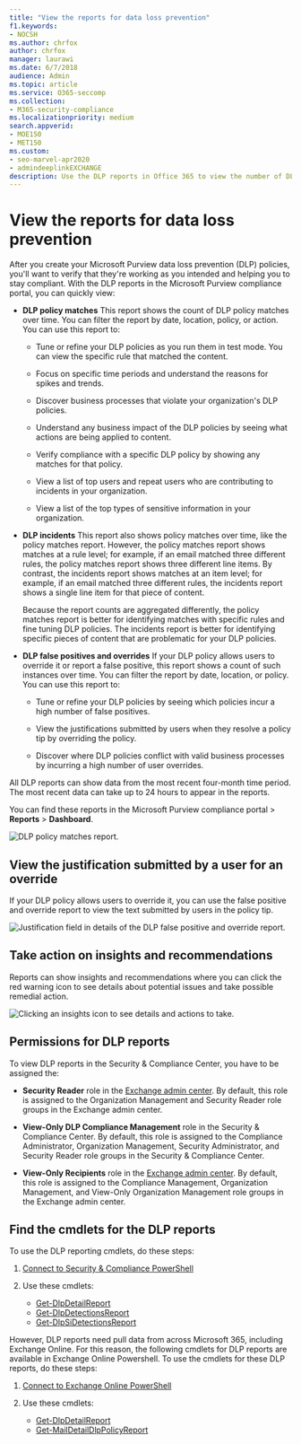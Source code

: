 ```yaml
---
title: "View the reports for data loss prevention"
f1.keywords:
- NOCSH
ms.author: chrfox
author: chrfox
manager: laurawi
ms.date: 6/7/2018
audience: Admin
ms.topic: article
ms.service: O365-seccomp
ms.collection:
- M365-security-compliance
ms.localizationpriority: medium
search.appverid:
- MOE150
- MET150
ms.custom:
- seo-marvel-apr2020
- admindeeplinkEXCHANGE
description: Use the DLP reports in Office 365 to view the number of DLP policy matches, overrides, or false positives and see whether they're trending up or down over time.
---
```


# View the reports for data loss prevention

After you create your Microsoft Purview data loss prevention (DLP) policies, you'll want to verify that they're working as you intended and helping you to stay compliant. With the DLP reports in the Microsoft Purview compliance portal, you can quickly view:

- **DLP policy matches** This report shows the count of DLP policy matches over time. You can filter the report by date, location, policy, or action. You can use this report to:

  - Tune or refine your DLP policies as you run them in test mode. You can view the specific rule that matched the content.

  - Focus on specific time periods and understand the reasons for spikes and trends.

  - Discover business processes that violate your organization's DLP policies.

  - Understand any business impact of the DLP policies by seeing what actions are being applied to content.

  - Verify compliance with a specific DLP policy by showing any matches for that policy.

  - View a list of top users and repeat users who are contributing to incidents in your organization.

  - View a list of the top types of sensitive information in your organization.

- **DLP incidents** This report also shows policy matches over time, like the policy matches report. However, the policy matches report shows matches at a rule level; for example, if an email matched three different rules, the policy matches report shows three different line items. By contrast, the incidents report shows matches at an item level; for example, if an email matched three different rules, the incidents report shows a single line item for that piece of content.

  Because the report counts are aggregated differently, the policy matches report is better for identifying matches with specific rules and fine tuning DLP policies. The incidents report is better for identifying specific pieces of content that are problematic for your DLP policies.

- **DLP false positives and overrides** If your DLP policy allows users to override it or report a false positive, this report shows a count of such instances over time. You can filter the report by date, location, or policy. You can use this report to:

  - Tune or refine your DLP policies by seeing which policies incur a high number of false positives.

  - View the justifications submitted by users when they resolve a policy tip by overriding the policy.

  - Discover where DLP policies conflict with valid business processes by incurring a high number of user overrides.

All DLP reports can show data from the most recent four-month time period. The most recent data can take up to 24 hours to appear in the reports.

You can find these reports in the Microsoft Purview compliance portal \> **Reports** \> **Dashboard**.

![DLP policy matches report.](../media/117d20c9-d379-403f-ad68-1f5cd6c4e5cf.png)

## View the justification submitted by a user for an override

If your DLP policy allows users to override it, you can use the false positive and override report to view the text submitted by users in the policy tip.

![Justification field in details of the DLP false positive and override report.](../media/e11e3126-026d-4e77-a16d-74a0686d1fa3.png)

## Take action on insights and recommendations

Reports can show insights and recommendations where you can click the red warning icon to see details about potential issues and take possible remedial action.

![Clicking an insights icon to see details and actions to take.](../media/51782036-7299-4960-8175-75c2b1637159.png)

## Permissions for DLP reports

To view DLP reports in the Security & Compliance Center, you have to be assigned the:

- **Security Reader** role in the <a href="https://go.microsoft.com/fwlink/p/?linkid=2059104" target="_blank">Exchange admin center</a>. By default, this role is assigned to the Organization Management and Security Reader role groups in the Exchange admin center.

- **View-Only DLP Compliance Management** role in the Security & Compliance Center. By default, this role is assigned to the Compliance Administrator, Organization Management, Security Administrator, and Security Reader role groups in the Security & Compliance Center.

- **View-Only Recipients** role in the <a href="https://go.microsoft.com/fwlink/p/?linkid=2059104" target="_blank">Exchange admin center</a>. By default, this role is assigned to the Compliance Management, Organization Management, and View-Only Organization Management role groups in the Exchange admin center.

## Find the cmdlets for the DLP reports

To use the DLP reporting cmdlets, do these steps:

1. [Connect to Security & Compliance PowerShell](/powershell/exchange/connect-to-scc-powershell)

2. Use these cmdlets:

   - [Get-DlpDetailReport](/powershell/module/exchange/get-dlpdetailreport)
   - [Get-DlpDetectionsReport](/powershell/module/exchange/get-dlpdetectionsreport)
   - [Get-DlpSiDetectionsReport](/powershell/module/exchange/get-dlpsidetectionsreport)

However, DLP reports need pull data from across Microsoft 365, including Exchange Online. For this reason, the following cmdlets for DLP reports are available in Exchange Online Powershell. To use the cmdlets for these DLP reports, do these steps:

1. [Connect to Exchange Online PowerShell](/powershell/exchange/connect-to-exchange-online-powershell)

2. Use these cmdlets:

   - [Get-DlpDetailReport](/powershell/module/exchange/get-dlpdetailreport)
   - [Get-MailDetailDlpPolicyReport](/powershell/module/exchange/get-maildetaildlppolicyreport)
